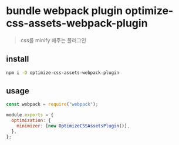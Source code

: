 # bundle webpack plugin optimize-css-assets-webpack-plugin

> css를 minify 해주는 플러그인

## install

```sh
npm i -D optimize-css-assets-webpack-plugin
```

## usage

```js
const webpack = require("webpack");

module.exports = {
  optimization: {
    minimizer: [new OptimizeCSSAssetsPlugin()],
  },
};
```
